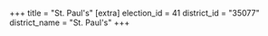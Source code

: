 +++
title = "St. Paul's"
[extra]
election_id = 41
district_id = "35077"
district_name = "St. Paul's"
+++
